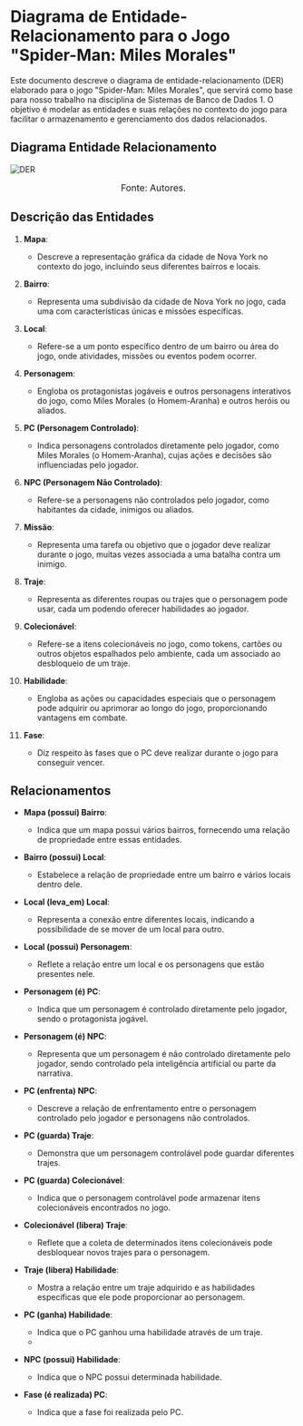 # Diagrama de Entidade-Relacionamento para o Jogo "Spider-Man: Miles Morales"
Este documento descreve o diagrama de entidade-relacionamento (DER) elaborado para o jogo "Spider-Man: Miles Morales", que servirá como base para nosso trabalho na disciplina de Sistemas de Banco de Dados 1. O objetivo é modelar as entidades e suas relações no contexto do jogo para facilitar o armazenamento e gerenciamento dos dados relacionados.

## Diagrama Entidade Relacionamento
![DER](https://github.com/SBD1/2023.2-Spider-Man-Miles-Morales/blob/main/docs/imagens/DER_SPIDER-MAN_V1.png?raw=true)
<font size="3"><p style="text-align: center">Fonte: Autores.</p></font>

## Descrição das Entidades

1. **Mapa**:
   - Descreve a representação gráfica da cidade de Nova York no contexto do jogo, incluindo seus diferentes bairros e locais.

2. **Bairro**:
   - Representa uma subdivisão da cidade de Nova York no jogo, cada uma com características únicas e missões específicas.

3. **Local**:
   - Refere-se a um ponto específico dentro de um bairro ou área do jogo, onde atividades, missões ou eventos podem ocorrer.

4. **Personagem**:
   - Engloba os protagonistas jogáveis e outros personagens interativos do jogo, como Miles Morales (o Homem-Aranha) e outros heróis ou aliados.

5. **PC (Personagem Controlado)**:
   - Indica personagens controlados diretamente pelo jogador, como Miles Morales (o Homem-Aranha), cujas ações e decisões são influenciadas pelo jogador.

6. **NPC (Personagem Não Controlado)**:
   - Refere-se a personagens não controlados pelo jogador, como habitantes da cidade, inimigos ou aliados.

7. **Missão**:
   - Representa uma tarefa ou objetivo que o jogador deve realizar durante o jogo, muitas vezes associada a uma batalha contra um inimigo.

9. **Traje**:
   - Representa as diferentes roupas ou trajes que o personagem pode usar, cada um podendo oferecer habilidades ao jogador.

10. **Colecionável**:
    - Refere-se a itens colecionáveis no jogo, como tokens, cartões ou outros objetos espalhados pelo ambiente, cada um associado ao desbloqueio de um traje.

11. **Habilidade**:
    - Engloba as ações ou capacidades especiais que o personagem pode adquirir ou aprimorar ao longo do jogo, proporcionando vantagens em combate.

12. **Fase**:
    - Diz respeito às fases que o PC deve realizar durante o jogo para conseguir vencer.

## Relacionamentos

- **Mapa (possui) Bairro**:
  - Indica que um mapa possui vários bairros, fornecendo uma relação de propriedade entre essas entidades.

- **Bairro (possui) Local**:
  - Estabelece a relação de propriedade entre um bairro e vários locais dentro dele.

- **Local (leva_em) Local**:
  - Representa a conexão entre diferentes locais, indicando a possibilidade de se mover de um local para outro.

- **Local (possui) Personagem**:
  - Reflete a relação entre um local e os personagens que estão presentes nele.

- **Personagem (é) PC**:
  - Indica que um personagem é controlado diretamente pelo jogador, sendo o protagonista jogável.

- **Personagem (é) NPC**:
  - Representa que um personagem é não controlado diretamente pelo jogador, sendo controlado pela inteligência artificial ou parte da narrativa.

- **PC (enfrenta) NPC**:
  - Descreve a relação de enfrentamento entre o personagem controlado pelo jogador e personagens não controlados.
  
- **PC (guarda) Traje**:
  - Demonstra que um personagem controlável pode guardar diferentes trajes.

- **PC (guarda) Colecionável**:
  - Indica que o personagem controlável pode armazenar itens colecionáveis encontrados no jogo.

- **Colecionável (libera) Traje**:
  - Reflete que a coleta de determinados itens colecionáveis pode desbloquear novos trajes para o personagem.

- **Traje (libera) Habilidade**:
  - Mostra a relação entre um traje adquirido e as habilidades específicas que ele pode proporcionar ao personagem.

- **PC (ganha) Habilidade**:
  - Indica que o PC ganhou uma habilidade através de um traje.
  - 
- **NPC (possui) Habilidade**:
  - Indica que o NPC possui determinada habilidade.
 
- **Fase (é realizada) PC**:
  - Indica que a fase foi realizada pelo PC.
    

    
